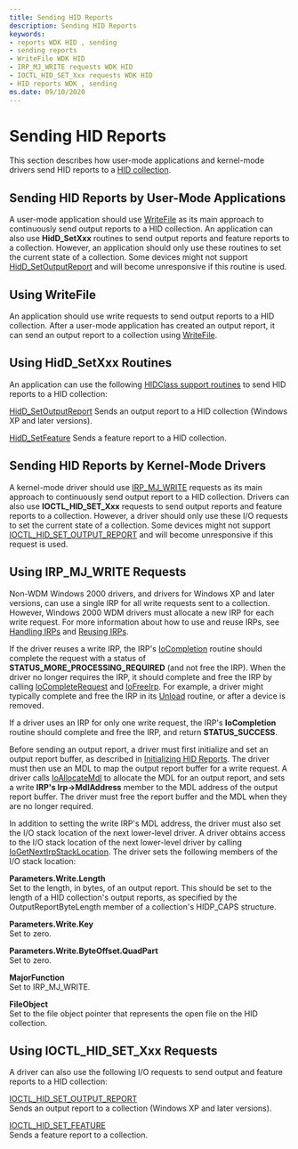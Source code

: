```yaml
---
title: Sending HID Reports
description: Sending HID Reports
keywords:
- reports WDK HID , sending
- sending reports
- WriteFile WDK HID
- IRP_MJ_WRITE requests WDK HID
- IOCTL_HID_SET_Xxx requests WDK HID
- HID reports WDK , sending
ms.date: 09/10/2020
---
```


# Sending HID Reports

This section describes how user-mode applications and kernel-mode drivers send HID reports to a [HID collection](hid-collections.md).

## Sending HID Reports by User-Mode Applications

A user-mode application should use [WriteFile](/windows/win32/api/fileapi/nf-fileapi-writefile) as its main approach to continuously send output reports to a HID collection. An application can also use **HidD_SetXxx** routines to send output reports and feature reports to a collection. However, an application should only use these routines to set the current state of a collection. Some devices might not support [HidD_SetOutputReport](/windows-hardware/drivers/ddi/hidsdi/nf-hidsdi-hidd_setoutputreport) and will become unresponsive if this routine is used.

## Using WriteFile

An application should use write requests to send output reports to a HID collection. After a user-mode application has created an output report, it can send an output report to a collection using [WriteFile](/windows/win32/api/fileapi/nf-fileapi-writefile).

## Using HidD_SetXxx Routines

An application can use the following [HIDClass support routines](/windows-hardware/drivers/ddi/_hid/#hidclass-support-routines) to send HID reports to a HID collection:

[HidD_SetOutputReport](/windows-hardware/drivers/ddi/hidsdi/nf-hidsdi-hidd_setoutputreport)
Sends an output report to a HID collection (Windows XP and later versions).

[HidD_SetFeature](/windows-hardware/drivers/ddi/hidsdi/nf-hidsdi-hidd_setfeature)
Sends a feature report to a HID collection.

## Sending HID Reports by Kernel-Mode Drivers

A kernel-mode driver should use [IRP_MJ_WRITE](../ifs/irp-mj-write.md) requests as its main approach to continuously send output report to a HID collection. Drivers can also use **IOCTL_HID_SET_Xxx** requests to send output reports and feature reports to a collection. However, a driver should only use these I/O requests to set the current state of a collection. Some devices might not support [IOCTL_HID_SET_OUTPUT_REPORT](/windows-hardware/drivers/ddi/hidclass/ni-hidclass-ioctl_hid_set_output_report) and will become unresponsive if this request is used.

## Using IRP_MJ_WRITE Requests

Non-WDM Windows 2000 drivers, and drivers for Windows XP and later versions, can use a single IRP for all write requests sent to a collection. However, Windows 2000 WDM drivers must allocate a new IRP for each write request. For more information about how to use and reuse IRPs, see [Handling IRPs](../kernel/handling-irps.md) and [Reusing IRPs](../kernel/reusing-irps.md).

If the driver reuses a write IRP, the IRP's  [IoCompletion](/windows-hardware/drivers/ddi/wdm/nc-wdm-io_completion_routine) routine should complete the request with a status of **STATUS_MORE_PROCESSING_REQUIRED** (and not free the IRP). When the driver no longer requires the IRP, it should complete and free the IRP by calling [IoCompleteRequest](/windows-hardware/drivers/ddi/wdm/nf-wdm-iocompleterequest) and [IoFreeIrp](/windows-hardware/drivers/ddi/wdm/nf-wdm-iofreeirp). For example, a driver might typically complete and free the IRP in its [Unload](../kernel/unload-routine-functionality.md) routine, or after a device is removed.

If a driver uses an IRP for only one write request, the IRP's **IoCompletion** routine should complete and free the IRP, and return **STATUS_SUCCESS**.

Before sending an output report, a driver must first initialize and set an output report buffer, as described in [Initializing HID Reports](initializing-hid-reports.md). The driver must then use an MDL to map the output report buffer for a write request. A driver calls [IoAllocateMdl](/windows-hardware/drivers/ddi/wdm/nf-wdm-ioallocatemdl) to allocate the MDL for an output report, and sets a write **IRP's Irp->MdlAddress** member to the MDL address of the output report buffer. The driver must free the report buffer and the MDL when they are no longer required.

In addition to setting the write IRP's MDL address, the driver must also set the I/O stack location of the next lower-level driver. A driver obtains access to the I/O stack location of the next lower-level driver by calling [IoGetNextIrpStackLocation](/windows-hardware/drivers/ddi/wdm/nf-wdm-iogetnextirpstacklocation). The driver sets the following members of the I/O stack location:

**Parameters.Write.Length**<br>
Set to the length, in bytes, of an output report. This should be set to the length of a HID collection's output reports, as specified by the OutputReportByteLength member of a collection's HIDP_CAPS structure.

**Parameters.Write.Key**<br>
Set to zero.

**Parameters.Write.ByteOffset.QuadPart**<br>
Set to zero.

**MajorFunction**<br>
Set to IRP_MJ_WRITE.

**FileObject**<br>
Set to the file object pointer that represents the open file on the HID collection.

## Using IOCTL_HID_SET_Xxx Requests

A driver can also use the following I/O requests to send output and feature reports to a HID collection:

[IOCTL_HID_SET_OUTPUT_REPORT](/windows-hardware/drivers/ddi/hidclass/ni-hidclass-ioctl_hid_set_output_report)<br>
Sends an output report to a collection (Windows XP and later versions).

[IOCTL_HID_SET_FEATURE](/windows-hardware/drivers/ddi/hidclass/ni-hidclass-ioctl_hid_set_feature)<br>
Sends a feature report to a collection.
